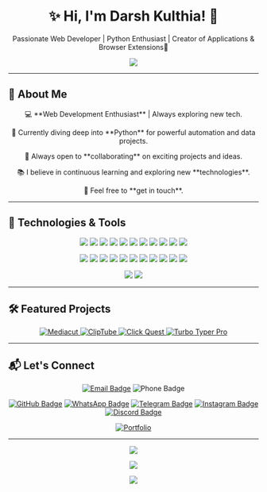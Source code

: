 <h1 align="center">✨ Hi, I'm Darsh Kulthia! 👋</h1>
<p align="center">Passionate Web Developer | Python Enthusiast | Creator of Applications & Browser Extensions🚀</p>

<p align="center">
  <p align="center"> <img src="https://komarev.com/ghpvc/?username=Darshkul24&label=Profile%20views&color=grey&style=plastic&abbreviated=true"/> </p>
</p>

---

## 🌱 About Me

<div align="center">
  <p>💻 **Web Development Enthusiast** | Always exploring new tech.</p>
  <p>🌱 Currently diving deep into **Python** for powerful automation and data projects.</p>
  <p>👯 Always open to **collaborating** on exciting projects and ideas.</p>
  <p>📚 I believe in continuous learning and exploring new **technologies**.</p>
  <p>💬 Feel free to **get in touch**.</p>
</div>

---

## 🔧 Technologies & Tools

<p align="center">
<img src="https://img.shields.io/badge/HTML5-E34F26?style=plastic&logo=html5&logoColor=black" />
<img src="https://img.shields.io/badge/CSS3-1572B6?style=plastic&logo=css3&logoColor=black" />
<img src="https://img.shields.io/badge/JavaScript-F7DF1E?style=plastic&logo=javascript&logoColor=black" />
<img src="https://img.shields.io/badge/SASS-CC6699?style=plastic&logo=sass&logoColor=black" />
<img src="https://img.shields.io/badge/Tailwind_CSS-38B2AC?style=plastic&logo=tailwindcss&logoColor=black" />
<!-- img src="https://img.shields.io/badge/Bootstrap-7952B3?style=plastic&logo=bootstrap&logoColor=black" /-->
<!-- img src="https://img.shields.io/badge/React-61DAFB?style=plastic&logo=react&logoColor=black" /-->
<!-- img src="https://img.shields.io/badge/Angular-DD0031?style=plastic&logo=angular&logoColor=black" /-->
<!-- img src="https://img.shields.io/badge/Vue.js-4FC08D?style=plastic&logo=vue.js&logoColor=black" /-->
<img src="https://img.shields.io/badge/Java-007396?style=plastic&logo=java&logoColor=white" />
<img src="https://img.shields.io/badge/Python-3776AB?style=plastic&logo=python&logoColor=black" />
<img src="https://img.shields.io/badge/Flask-000000?style=plastic&logo=flask&logoColor=white" />
<!-- img src="https://img.shields.io/badge/Django-092E20?style=plastic&logo=django&logoColor=white" /-->
<!-- img src="https://img.shields.io/badge/C-00599C?style=plastic&logo=c&logoColor=black" /-->
<!-- img src="https://img.shields.io/badge/C++-00599C?style=plastic&logo=cplusplus&logoColor=black" /-->
<!-- img src="https://img.shields.io/badge/C%23-239120?style=plastic&logo=csharp&logoColor=white" /-->
<img src="https://img.shields.io/badge/SQL-4479A1?style=plastic&logo=postgresql&logoColor=black" />
<img src="https://img.shields.io/badge/SQLite-003B57?style=plastic&logo=sqlite&logoColor=white" />
<!-- img src="https://img.shields.io/badge/MongoDB-47A248?style=plastic&logo=mongodb&logoColor=black" /-->
<img src="https://img.shields.io/badge/MySQL-4479A1?style=plastic&logo=mysql&logoColor=black" />
<!-- img src="https://img.shields.io/badge/Node.js-339933?style=plastic&logo=node.js&logoColor=black" /-->
<!-- img src="https://img.shields.io/badge/Express.js-000000?style=plastic&logo=express&logoColor=white" /-->
<!-- img src="https://img.shields.io/badge/FastAPI-009688?style=plastic&logo=fastapi&logoColor=black" /-->
<!-- img src="https://img.shields.io/badge/Redis-DC382D?style=plastic&logo=redis&logoColor=black" /-->
</p>

<p align="center">
<img src="https://img.shields.io/badge/Git-F05032?style=plastic&logo=git&logoColor=black" />
<img src="https://img.shields.io/badge/GitHub-181717?style=plastic&logo=github&logoColor=white" />
<img src="https://img.shields.io/badge/Bitbucket-0052CC?style=plastic&logo=bitbucket&logoColor=black" />
<img src="https://img.shields.io/badge/VS_Code-007ACC?style=plastic&logo=visualstudiocode&logoColor=white" />
<img src="https://img.shields.io/badge/PyCharm-000000?style=plastic&logo=pycharm&logoColor=white" />
<img src="https://img.shields.io/badge/Sublime_Text-FF9800?style=plastic&logo=sublime-text&logoColor=black" />
<img src="https://img.shields.io/badge/IntelliJ_IDEA-000000?style=plastic&logo=intellijidea&logoColor=white" />
<img src="https://img.shields.io/badge/Figma-000000?style=plastic&logo=figma&logoColor=white" />
<!-- img src="https://img.shields.io/badge/Firebase-FFCA28?style=plastic&logo=firebase&logoColor=black" /-->
<!-- img src="https://img.shields.io/badge/AWS-232F3E?style=plastic&logo=amazonaws&logoColor=white" /-->
<!-- img src="https://img.shields.io/badge/Azure-0078D4?style=plastic&logo=microsoftazure&logoColor=white" /-->
<!-- img src="https://img.shields.io/badge/Heroku-430098?style=plastic&logo=heroku&logoColor=black" /-->
<img src="https://img.shields.io/badge/Docker-2496ED?style=plastic&logo=docker&logoColor=black" />
<!-- img src="https://img.shields.io/badge/Kubernetes-326CE5?style=plastic&logo=kubernetes&logoColor=black" /-->
<img src="https://img.shields.io/badge/Netlify-00C7B7?style=plastic&logo=netlify&logoColor=black" />
<img src="https://img.shields.io/badge/Vercel-000000?style=plastic&logo=vercel&logoColor=white" />
<!-- img src="https://img.shields.io/badge/Render-46E3B7?style=plastic&logo=render&logoColor=black" /-->
<!-- img src="https://img.shields.io/badge/Travis%20CI-3EAAAF?style=plastic&logo=travis&logoColor=black" /-->
<!-- img src="https://img.shields.io/badge/CircleCI-000000?style=plastic&logo=circleci&logoColor=white" /-->
<!-- img src="https://img.shields.io/badge/Jenkins-D24939?style=plastic&logo=jenkins&logoColor=black" /-->
<!-- img src="https://img.shields.io/badge/Kafka-231F20?style=plastic&logo=apachekafka&logoColor=white" /-->
<!-- img src="https://img.shields.io/badge/Vite-646CFF?style=plastic&logo=vite&logoColor=black" /-->
<!-- img src="https://img.shields.io/badge/ESLint-4B32C3?style=plastic&logo=eslint&logoColor=black" /-->
</p>

<p align="center">
<img src="https://img.shields.io/badge/Learning-New%20Technologies-orange?style=plastic&logo=book&logoColor=black" />
<img src="https://img.shields.io/badge/Open%20to%20Collaborations-green?style=plastic&logo=handshake&logoColor=black" />
</p>

---

## 🛠️ Featured Projects

<p align="center">
  <a href="https://github.com/dkulthia/Mediacut">
    <img src="https://github-readme-stats.vercel.app/api/pin/?username=dkulthia&repo=Mediacut&show_owner=true&theme=dark" alt="Mediacut" />
  </a>
  <a href="https://github.com/dkulthia/ClipTube">
    <img src="https://github-readme-stats.vercel.app/api/pin/?username=dkulthia&repo=ClipTube&show_owner=true&theme=dark" alt="ClipTube" />
  </a>
  <a href="https://github.com/dkulthia/Click-Quest">
    <img src="https://github-readme-stats.vercel.app/api/pin/?username=dkulthia&repo=Click-Quest&show_owner=true&theme=dark" alt="Click Quest" />
  </a>
  <a href="https://github.com/dkulthia/Turbo-Typer-Pro">
    <img src="https://github-readme-stats.vercel.app/api/pin/?username=dkulthia&repo=Turbo-Typer-Pro&show_owner=true&theme=dark" alt="Turbo Typer Pro" />
  </a>
</p>


---

## 📬 Let's Connect

<div align="center">
  
  [![Email Badge](https://img.shields.io/badge/Gmail-darshkulthia@gmail.com-red?style=plastic&logo=gmail&logoColor=white)](mailto:darshkulthia@gmail.com)
  ![Phone Badge](https://img.shields.io/badge/Phone-+91%209674243324-blue?style=plastic&logo=phone&logoColor=white)
  
  [![GitHub Badge](https://img.shields.io/badge/GitHub-dkulthia-black?style=plastic&logo=github)](https://github.com/dkulthia)
  [![WhatsApp Badge](https://img.shields.io/badge/WhatsApp-Message-25D366?style=plastic&logo=whatsapp&logoColor=white)](https://wa.me/919674243324)
  [![Telegram Badge](https://img.shields.io/badge/Telegram-Message-2CA5E0?style=plastic&logo=telegram&logoColor=white)](https://t.me/Darshkul24)
  [![Instagram Badge](https://img.shields.io/badge/Instagram-dkulthia-E4405F?style=plastic&logo=instagram&logoColor=white)](https://instagram.com/dkulthia)
  [![Discord Badge](https://img.shields.io/badge/Discord-darshkul24-7289DA?style=plastic&logo=discord&logoColor=white)](https://discord.com/users/darshkul24)

  [![Portfolio](https://img.shields.io/badge/Portfolio-Visit-orange?style=plastic&logo=firefox)](https://dkulthia.github.io)

</div>


---

<p align="center">
  <img src="https://img.shields.io/badge/It's%20not%20a%20bug%20–%20it's%20an%20undocumented%20feature!-Anonymous-blue?style=plastic" />
</p>

<p align="center">
  <img src="https://img.shields.io/badge/It%20Works%20on%20my%20machine!-Anonymous-blue?style=plastic" />
</p>

<p align="center">
  <img src="https://img.shields.io/badge/“Style%20is%20substance.”%20—%20especially%20in%20web%20design!-Anonymous-blue?style=plastic" />
</p>
